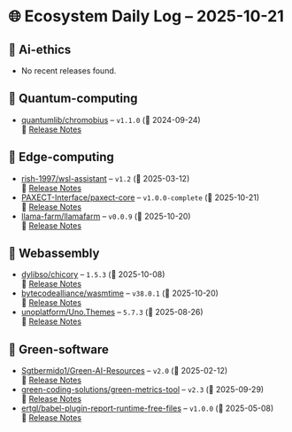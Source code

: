 # 🌐 Ecosystem Daily Log – 2025-10-21

## 🔹 Ai-ethics
- No recent releases found.

## 🔹 Quantum-computing
- [quantumlib/chromobius](https://github.com/quantumlib/chromobius/releases/tag/v1.1.0) – `v1.1.0` (📅 2024-09-24)  
  🔗 [Release Notes](https://github.com/quantumlib/chromobius/releases/tag/v1.1.0)

## 🔹 Edge-computing
- [rish-1997/wsl-assistant](https://github.com/rish-1997/wsl-assistant/releases/tag/v1.2) – `v1.2` (📅 2025-03-12)  
  🔗 [Release Notes](https://github.com/rish-1997/wsl-assistant/releases/tag/v1.2)
- [PAXECT-Interface/paxect-core](https://github.com/PAXECT-Interface/paxect-core/releases/tag/v1.0.0-complete) – `v1.0.0-complete` (📅 2025-10-21)  
  🔗 [Release Notes](https://github.com/PAXECT-Interface/paxect-core/releases/tag/v1.0.0-complete)
- [llama-farm/llamafarm](https://github.com/llama-farm/llamafarm/releases/tag/v0.0.9) – `v0.0.9` (📅 2025-10-20)  
  🔗 [Release Notes](https://github.com/llama-farm/llamafarm/releases/tag/v0.0.9)

## 🔹 Webassembly
- [dylibso/chicory](https://github.com/dylibso/chicory/releases/tag/1.5.3) – `1.5.3` (📅 2025-10-08)  
  🔗 [Release Notes](https://github.com/dylibso/chicory/releases/tag/1.5.3)
- [bytecodealliance/wasmtime](https://github.com/bytecodealliance/wasmtime/releases/tag/v38.0.1) – `v38.0.1` (📅 2025-10-20)  
  🔗 [Release Notes](https://github.com/bytecodealliance/wasmtime/releases/tag/v38.0.1)
- [unoplatform/Uno.Themes](https://github.com/unoplatform/Uno.Themes/releases/tag/5.7.3) – `5.7.3` (📅 2025-08-26)  
  🔗 [Release Notes](https://github.com/unoplatform/Uno.Themes/releases/tag/5.7.3)

## 🔹 Green-software
- [Sgtbermido1/Green-AI-Resources](https://github.com/Sgtbermido1/Green-AI-Resources/releases/tag/v2.0) – `v2.0` (📅 2025-02-12)  
  🔗 [Release Notes](https://github.com/Sgtbermido1/Green-AI-Resources/releases/tag/v2.0)
- [green-coding-solutions/green-metrics-tool](https://github.com/green-coding-solutions/green-metrics-tool/releases/tag/v2.3) – `v2.3` (📅 2025-09-29)  
  🔗 [Release Notes](https://github.com/green-coding-solutions/green-metrics-tool/releases/tag/v2.3)
- [ertgl/babel-plugin-report-runtime-free-files](https://github.com/ertgl/babel-plugin-report-runtime-free-files/releases/tag/v1.0.0) – `v1.0.0` (📅 2025-05-08)  
  🔗 [Release Notes](https://github.com/ertgl/babel-plugin-report-runtime-free-files/releases/tag/v1.0.0)